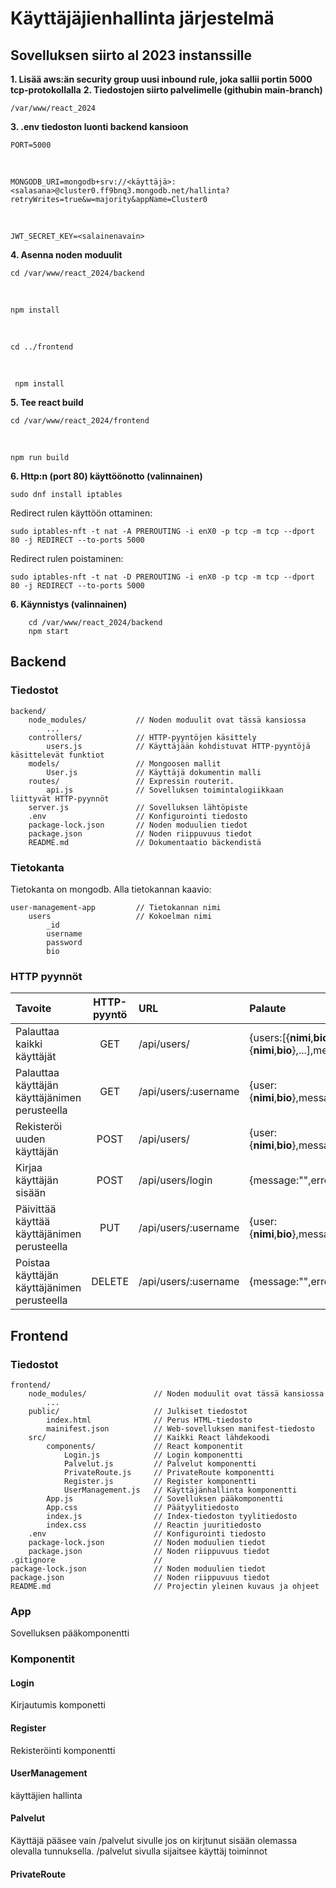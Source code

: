 # Käyttäjäjienhallinta järjestelmä

## Sovelluksen siirto al 2023 instanssille

**1. Lisää aws:än security group uusi inbound rule, joka sallii portin 5000 tcp-protokollalla** 
**2. Tiedostojen siirto palvelimelle (githubin main-branch)**

    /var/www/react_2024

**3. .env tiedoston luonti backend kansioon**

    PORT=5000
&nbsp;

    MONGODB_URI=mongodb+srv://<käyttäjä>:<salasana>@cluster0.ff9bnq3.mongodb.net/hallinta?retryWrites=true&w=majority&appName=Cluster0
&nbsp;

    JWT_SECRET_KEY=<salainenavain>

**4. Asenna noden moduulit**

    cd /var/www/react_2024/backend
&nbsp;

    npm install
&nbsp;

    cd ../frontend
&nbsp;

     npm install    

**5. Tee react build**

    cd /var/www/react_2024/frontend
&nbsp;

    npm run build

**6. Http:n (port 80) käyttöönotto (valinnainen)**

    sudo dnf install iptables

Redirect rulen käyttöön ottaminen:

    sudo iptables-nft -t nat -A PREROUTING -i enX0 -p tcp -m tcp --dport 80 -j REDIRECT --to-ports 5000

Redirect rulen poistaminen:

    sudo iptables-nft -t nat -D PREROUTING -i enX0 -p tcp -m tcp --dport 80 -j REDIRECT --to-ports 5000


**6. Käynnistys (valinnainen)**

        cd /var/www/react_2024/backend
        npm start

## Backend

### Tiedostot

    backend/
        node_modules/           // Noden moduulit ovat tässä kansiossa
            ...
        controllers/            // HTTP-pyyntöjen käsittely
            users.js            // Käyttäjään kohdistuvat HTTP-pyyntöjä käsittelevät funktiot
        models/                 // Mongoosen mallit
            User.js             // Käyttäjä dokumentin malli
        routes/                 // Expressin routerit.
            api.js              // Sovelluksen toimintalogiikkaan liittyvät HTTP-pyynnöt
        server.js               // Sovelluksen lähtöpiste
        .env                    // Konfigurointi tiedosto
        package-lock.json       // Noden moduulien tiedot
        package.json            // Noden riippuvuus tiedot
        README.md               // Dokumentaatio bäckendistä

### Tietokanta

Tietokanta on mongodb. Alla tietokannan kaavio:

    user-management-app         // Tietokannan nimi
        users                   // Kokoelman nimi
            _id
            username
            password
            bio

### HTTP pyynnöt

| Tavoite                                       | HTTP-pyyntö | URL                  | Palaute                                                                      |
| :-------------------------------------------- | :---------: | :------------------- | :--------------------------------------------------------------------------- |
| Palauttaa kaikki käyttäjät                    |     GET     | /api/users/          | {users:[{**nimi**,**bio**},{**nimi**,**bio**},...],message:"",error:boolean} |
| Palauttaa käyttäjän käyttäjänimen perusteella |     GET     | /api/users/:username | {user:{**nimi**,**bio**},message:"",error:boolean}                           |
| Rekisteröi uuden käyttäjän                    |    POST     | /api/users/          | {user:{**nimi**,**bio**},message:"",error:boolean}                           |
| Kirjaa käyttäjän sisään                       |    POST     | /api/users/login     | {message:"",error:boolean,token:""}                                          |
| Päivittää käyttää käyttäjänimen perusteella   |     PUT     | /api/users/:username | {user:{**nimi**,**bio**},message:"",error:boolean}                           |
| Poistaa käyttäjän käyttäjänimen perusteella   |   DELETE    | /api/users/:username | {message:"",error:boolean}                                                   |

## Frontend

### Tiedostot

    frontend/
        node_modules/               // Noden moduulit ovat tässä kansiossa
            ...
        public/                     // Julkiset tiedostot
            index.html              // Perus HTML-tiedosto
            mainifest.json          // Web-sovelluksen manifest-tiedosto
        src/                        // Kaikki React lähdekoodi
            components/             // React komponentit
                Login.js            // Login komponentti
                Palvelut.js         // Palvelut komponentti
                PrivateRoute.js     // PrivateRoute komponentti
                Register.js         // Register komponentti
                UserManagement.js   // Käyttäjänhallinta komponentti
            App.js                  // Sovelluksen pääkomponentti
            App.css                 // Päätyylitiedosto
            index.js                // Index-tiedoston tyylitiedosto
            index.css               // Reactin juuritiedosto
        .env                        // Konfigurointi tiedosto
        package-lock.json           // Noden moduulien tiedot
        package.json                // Noden riippuvuus tiedot
    .gitignore                      // 
    package-lock.json               // Noden moduulien tiedot
    package.json                    // Noden riippuvuus tiedot
    README.md                       // Projectin yleinen kuvaus ja ohjeet

### App
 Sovelluksen pääkomponentti
 
### Komponentit
    

#### Login 
 Kirjautumis komponetti

#### Register
 Rekisteröinti komponentti

#### UserManagement
 käyttäjien hallinta
    
#### Palvelut
 Käyttäjä pääsee vain /palvelut sivulle jos on kirjtunut sisään olemassa olevalla tunnuksella.
 /palvelut sivulla sijaitsee käyttäj toiminnot

#### PrivateRoute
    


        
            
        

